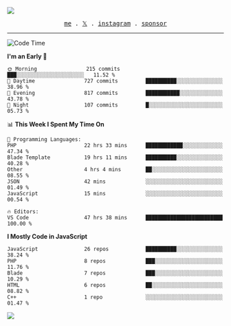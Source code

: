 <img style="bottom: 800px;" src="https://imgur.com/rilHVxA.png"/>
<p align="center">
  <samp>
    <a href="https://fayln.com">me</a> .
    <!-- <a href="https://fayln.com/projects">projects</a> . -->
    <a href="https://go.fayln.com/twitter">𝕏</a> .
    <a href="https://go.fayln.com/instagram">instagram</a> .
<!--     <a href="https://go.fayln.com/polywork">polywork</a> . -->
    <a href="https://github.com/sponsors/faridhnzz">sponsor</a>
  </samp>
</p>

---
<!--START_SECTION:waka-->
![Code Time](http://img.shields.io/badge/Code%20Time-3%2C271%20hrs%202%20mins-blue)

**I'm an Early 🐤** 

```text
🌞 Morning                215 commits         ███░░░░░░░░░░░░░░░░░░░░░░   11.52 % 
🌆 Daytime                727 commits         ██████████░░░░░░░░░░░░░░░   38.96 % 
🌃 Evening                817 commits         ███████████░░░░░░░░░░░░░░   43.78 % 
🌙 Night                  107 commits         █░░░░░░░░░░░░░░░░░░░░░░░░   05.73 % 
```


📊 **This Week I Spent My Time On** 

```text
💬 Programming Languages: 
PHP                      22 hrs 33 mins      ████████████░░░░░░░░░░░░░   47.34 % 
Blade Template           19 hrs 11 mins      ██████████░░░░░░░░░░░░░░░   40.28 % 
Other                    4 hrs 4 mins        ██░░░░░░░░░░░░░░░░░░░░░░░   08.55 % 
JSON                     42 mins             ░░░░░░░░░░░░░░░░░░░░░░░░░   01.49 % 
JavaScript               15 mins             ░░░░░░░░░░░░░░░░░░░░░░░░░   00.54 % 

🔥 Editors: 
VS Code                  47 hrs 38 mins      █████████████████████████   100.00 % 
```

**I Mostly Code in JavaScript** 

```text
JavaScript               26 repos            ██████████░░░░░░░░░░░░░░░   38.24 % 
PHP                      8 repos             ███░░░░░░░░░░░░░░░░░░░░░░   11.76 % 
Blade                    7 repos             ███░░░░░░░░░░░░░░░░░░░░░░   10.29 % 
HTML                     6 repos             ██░░░░░░░░░░░░░░░░░░░░░░░   08.82 % 
C++                      1 repo              ░░░░░░░░░░░░░░░░░░░░░░░░░   01.47 % 
```




<!--END_SECTION:waka-->

![](https://hit.yhype.me/github/profile?user_id=29797712)
